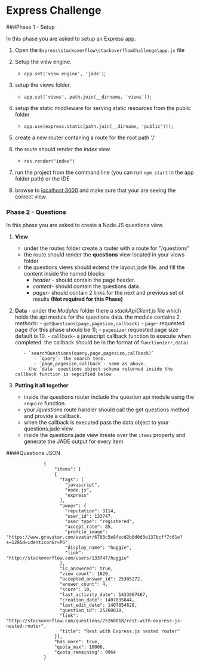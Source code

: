 # Express Challenge
###Phase 1 - Setup

In this phase you are asked to setup an Express app.

1. Open the `Express\stackoverflow\stackoverflowChallenge\app.js` file

2. Setup the view engine.
      - `app.set('view engine', 'jade')`;

3. setup the views folder.
    - `app.set('views', path.join(__dirname, 'views'))`;

4. setup the static middleware for serving static resources from the public folder
    - `app.use(express.static(path.join(__dirname, 'public')));`

5. create a new router contaning a route for the root path '/'

6. the route should render the *index* view.
    - `res.render("index")`

7. run the project from the command line (you can run `npm start` in the app folder path) or the IDE 

8. browse to [localhost:3000](http://localhost:3000) and make sure that your are seeing the correct view.

### Phase 2 - Questions

In this phase you are asked to create a Node.JS questions view.

1. **View**
      - under the routes folder create a router with a route for "/questions"
      - the route should render the **questions** view located in your views folder
      - the questions views should extend the layout.jade file. and fill the content inside the
      named blocks:
          - *header* - should contain the page header.
          - *content*- should contain the questions data.
          - *pager*-  should contain 2 links for the next and previous set of results **(Not required for this Phase)**

2. **Data**
       - under the *Modules* folder there a *stackApiClient.js* file which holds the api module for the
          questions data.
          the module contains 2 methods:
          - `getQuestions(page,pagesize,callback)`
              - `page`- requested page (for this phase should be 1);
              - `pagesize`- requested page size default is 10.
              - `callback`- a javascript callback function to execute when completed.
                the callback should be in the format of `function(err,data)`
      
          - `searchQuestions(query,page,pagesize,callback)`
              - `query`- the search term.
              - `page,pagesize,callback`- same as above.
          - the `data` questions object schema returned inside the callback function is sepcified below

3. **Putting it all together**
      - inside the questions router include the question api module using the `require` function.
      - your */questions* route handler should call the get questions method and provide a callback.
      - when the callback is executed pass the data object to your questions.jade view.
      - inside the questions.jade view itreate over the `items` property and generate the JADE output for every
      item

####Questions JSON

                  {
                      "items": [
                      {
                        "tags": [
                          "javascript",
                          "node.js",
                          "express"
                        ],
                        "owner": {
                          "reputation": 3114,
                          "user_id": 133747,
                          "user_type": "registered",
                          "accept_rate": 85,
                          "profile_image": "https://www.gravatar.com/avatar/6703c5e8fecd2b0d0d3e137bcff7c61e?s=128&d=identicon&r=PG",
                          "display_name": "huggie",
                          "link": "http://stackoverflow.com/users/133747/huggie"
                        },
                        "is_answered": true,
                        "view_count": 1820,
                        "accepted_answer_id": 25305272,
                        "answer_count": 4,
                        "score": 10,
                        "last_activity_date": 1433007467,
                        "creation_date": 1407835844,
                        "last_edit_date": 1407854628,
                        "question_id": 25260818,
                        "link": "http://stackoverflow.com/questions/25260818/rest-with-express-js-nested-router",
                        "title": "Rest with Express.js nested router"
                      }],
                      "has_more": true,
                      "quota_max": 10000,
                      "quota_remaining": 9964
                  }
